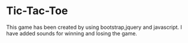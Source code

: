 # Tic-Tac-Toe
This game has been created by using bootstrap,jquery and javascript.
I have added sounds for winning and losing the game.
